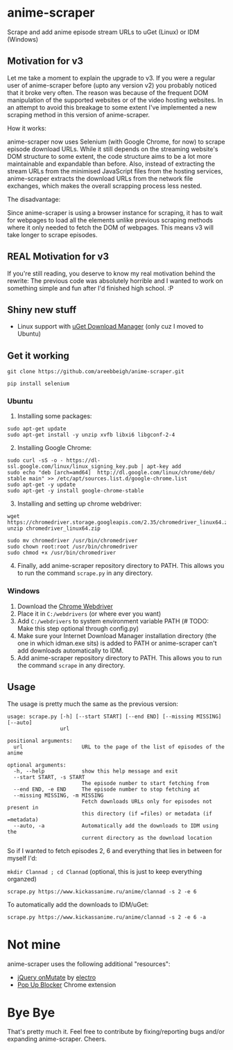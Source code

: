 # anime-scraper
Scrape and add anime episode stream URLs to uGet (Linux) or IDM (Windows)

## Motivation for v3
Let me take a moment to explain the upgrade to v3. If you were a regular user of anime-scraper before (upto any version v2)
you probably noticed that it broke very often. The reason was because of the frequent DOM manipulation of the supported websites or of the video hosting websites. In an attempt to avoid this breakage to some extent I've implemented a new scraping method in this version of anime-scraper. 

How it works:

anime-scraper now uses Selenium (with Google Chrome, for now) to scrape episode download URLs. While it still depends on the streaming website's DOM structure to some extent, the code structure aims to be a lot more maintainable and expandable than before. Also, instead of extracting the stream URLs from the minimised JavaScript files from the hosting services, anime-scraper extracts the download URLs from the network file exchanges, which makes the overall scrapping process less nested.

The disadvantage:

Since anime-scraper is using a browser instance for scraping, it has to wait for webpages to load all the elements unlike previous scraping methods where it only needed to fetch the DOM of webpages. This means v3 will take longer to scrape episodes.

## REAL Motivation for v3
If you're still reading, you deserve to know my real motivation behind the rewrite: The previous code was absolutely horrible and I wanted to work on something simple and fun after I'd finished high school. :P

## Shiny new stuff
- Linux support with [uGet Download Manager](http://http://ugetdm.com/) (only cuz I moved to Ubuntu)

## Get it working

`git clone https://github.com/areebbeigh/anime-scraper.git`

`pip install selenium`

### Ubuntu

1. Installing some packages:

```
sudo apt-get update
sudo apt-get install -y unzip xvfb libxi6 libgconf-2-4
```

2. Installing Google Chrome:

```
sudo curl -sS -o - https://dl-ssl.google.com/linux/linux_signing_key.pub | apt-key add
sudo echo "deb [arch=amd64]  http://dl.google.com/linux/chrome/deb/ stable main" >> /etc/apt/sources.list.d/google-chrome.list
sudo apt-get -y update
sudo apt-get -y install google-chrome-stable
```

3. Installing and setting up chrome webdriver:

```
wget https://chromedriver.storage.googleapis.com/2.35/chromedriver_linux64.zip
unzip chromedriver_linux64.zip

sudo mv chromedriver /usr/bin/chromedriver
sudo chown root:root /usr/bin/chromedriver
sudo chmod +x /usr/bin/chromedriver
```

4. Finally, add anime-scraper repository directory to PATH. This allows you to run the command `scrape.py` in any directory.


### Windows

1. Download the [Chrome Webdriver](https://sites.google.com/a/chromium.org/chromedriver/downloads)
2. Place it in `C:/webdrivers` (or where ever you want)
3. Add `C:/webdrivers` to system environment variable PATH  (# TODO: Make this step optional through config.py)
4. Make sure your Internet Download Manager installation directory (the one in which idman.exe sits) is added to PATH or anime-scraper can't add downloads automatically to IDM.
5. Add anime-scraper repository directory to PATH. This allows you to run the command `scrape` in any directory.

## Usage
The usage is pretty much the same as the previous version:

```
usage: scrape.py [-h] [--start START] [--end END] [--missing MISSING] [--auto]
                 url

positional arguments:
  url                   URL to the page of the list of episodes of the anime

optional arguments:
  -h, --help            show this help message and exit
  --start START, -s START
                        The episode number to start fetching from
  --end END, -e END     The episode number to stop fetching at
  --missing MISSING, -m MISSING
                        Fetch downloads URLs only for episodes not present in
                        this directory (if =files) or metadata (if =metadata)
  --auto, -a            Automatically add the downloads to IDM using the
                        current directory as the download location
```

So if I wanted to fetch episodes 2, 6 and everything that lies in between for myself I'd:

`mkdir Clannad ; cd Clannad`  (optional, this is just to keep everything organzed)

`scrape.py https://www.kickassanime.ru/anime/clannad -s 2 -e 6`

To automatically add the downloads to IDM/uGet:

`scrape.py https://www.kickassanime.ru/anime/clannad -s 2 -e 6 -a`

# Not mine
anime-scraper uses the following additional "resources":

- [jQuery onMutate](https://github.com/eclecto/jQuery-onMutate) by [electro](https://github.com/eclecto)
- [Pop Up Blocker](http://www.poperblocker.com/) Chrome extension

# Bye Bye
That's pretty much it. Feel free to contribute by fixing/reporting bugs and/or expanding anime-scraper. Cheers.
